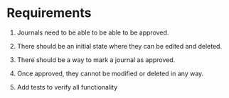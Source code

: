 # Requirements

1. Journals need to be able to be able to be approved.

2. There should be an initial state where they can be edited and deleted.

3. There should be a way to mark a journal as approved.

4. Once approved, they cannot be modified or deleted in any way.

5. Add tests to verify all functionality
